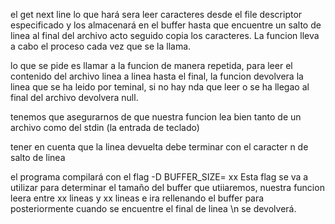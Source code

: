 el get next line lo que hará sera leer caracteres desde el file descriptor especificado y los almacenará en el buffer hasta que encuentre un salto de linea al final del archivo
acto seguido copia los caracteres. 
La funcion lleva a cabo el proceso cada vez que se la llama.



lo que se pide es llamar a la funcion de manera repetida, para leer el contenido del archivo linea a linea hasta el final, 
la funcion devolvera la linea que se ha leido por teminal,  si no hay nda que leer o se ha llegao al final del archivo devolvera null. 

tenemos que asegurarnos de que nuestra funcion lea bien tanto de un archivo como del stdin (la entrada de teclado)

tener en cuenta que la linea devuelta debe terminar con el caracter n de salto de linea

el programa compilará con el flag -D BUFFER_SIZE= xx Esta flag se va a utilizar para determinar el tamaño del buffer que utiiaremos, nuestra funcion leera entre xx lineas y xx lineas e ira rellenando el buffer para posteriormente cuando se encuentre el final de linea \n se devolverá.

